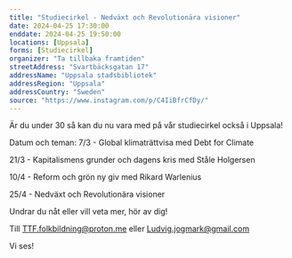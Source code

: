 ```yaml
---
title: "Studiecirkel - Nedväxt och Revolutionära visioner"
date: 2024-04-25 17:30:00
enddate: 2024-04-25 19:50:00
locations: [Uppsala]
forms: [Studiecirkel]
organizer: "Ta tillbaka framtiden"
streetAddress: "Svartbäcksgatan 17"
addressName: "Uppsala stadsbibliotek"
addressRegion: "Uppsala"
addressCountry: "Sweden"
source: "https://www.instagram.com/p/C4IiBfrCfDy/"
---
```

Är du under 30 så kan du nu vara med på vår studiecirkel också i Uppsala!

Datum och teman:
7/3 - Global klimaträttvisa med Debt for Climate

21/3 - Kapitalismens grunder och dagens kris med Ståle Holgersen

10/4 - Reform och grön ny giv med Rikard Warlenius

25/4 - Nedväxt och Revolutionära visioner

Undrar du nåt eller vill veta mer, hör av dig!

Till
TTF.folkbildning@proton.me
eller
Ludvig.jogmark@gmail.com

Vi ses!
